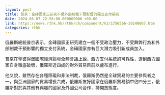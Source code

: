 ```yaml
---
layout: post
title: 普京：金磚國家正研究不受外部制裁干預影響的獨立支付系統
date: 2024-06-07 22:58:06.000000000 +08:00
link: https://news.rthk.hk/rthk/ch/component/k2/1756566-20240607.htm
categories: rthk
---
```


俄羅斯總統普京表示，金磚國家正研究建立一個不受政治壓力，不受舞弊行為和外部制裁干預影響的獨立支付系統，金磚國家亦有巨大潛力吸引新成員加入。

普京在聖彼得堡國際經濟論壇全體會議上說，西方支付系統的可靠性，遭到西方國家自身徹底破壞，俄羅斯近四成的對外貿易目前以盧布進行。

他又說，雖然存在各種阻礙和非法制裁，俄羅斯仍然是全球貿易的主要參與者之一，與亞洲國家的貿易增長六成，俄羅斯友好國家在俄羅斯貿易額中佔四分三，俄羅斯對於與其他有興趣的國家及外國公司合作，持開放態度。
